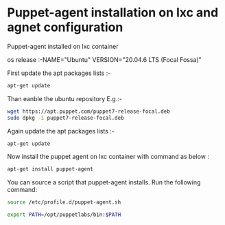 # Puppet-agent installation on lxc and agnet configuration

Puppet-agent installed on lxc container

os release :-NAME="Ubuntu"
VERSION="20.04.6 LTS (Focal Fossa)"

First update the apt packages lists :-

```bash
apt-get update 
```

Than eanble the ubuntu repository E.g.:-

```bash
wget https://apt.puppet.com/puppet7-release-focal.deb
sudo dpkg -i puppet7-release-focal.deb
```

Again update the apt packages lists :-

```bash
apt-get update 
```

Now install the puppet agent on lxc container with command as below :

```bash
apt-get install puppet-agent 
```

You can source a script that puppet-agent installs. Run the following command:

```bash
source /etc/profile.d/puppet-agent.sh

export PATH=/opt/puppetlabs/bin:$PATH
```

